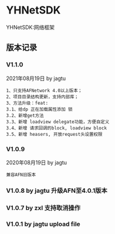 # YHNetSDK
YHNetSDK:网络框架

## 版本记录

### V1.1.0
2021年08月19日  by jagtu
```
1、只支持AFNetwork 4.0以上版本；
2、项目目录结构更新，支持内部库；
3、方法升级：feat:
3.1、给dp 正在加载属性添加 锁
3.2、新增get方法
3.3、新增 loadview delegate功能，方便自定义
3.4、新增 请求回调的block, loadview block
3.5、新增 heasers, 开放request头设置权限
```

### V1.0.9
2020年08月19日  by jagtu
```
兼容AFN旧版本
```

###  V1.0.8  by jagtu 升级AFN至4.0.1版本
###  V1.0.7  by zxl  支持取消操作
### V1.0.1  by jagtu  upload file
